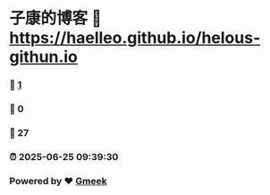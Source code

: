 # 子康的博客 :link: https://haelleo.github.io/helous-githun.io 
### :page_facing_up: [1](https://haelleo.github.io/helous-githun.io/tag.html) 
### :speech_balloon: 0 
### :hibiscus: 27 
### :alarm_clock: 2025-06-25 09:39:30 
### Powered by :heart: [Gmeek](https://github.com/Meekdai/Gmeek)
